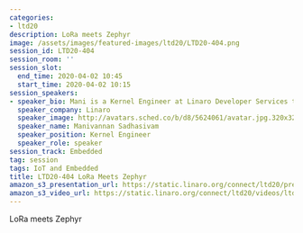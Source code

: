 ```yaml
---
categories:
- ltd20
description: LoRa meets Zephyr
image: /assets/images/featured-images/ltd20/LTD20-404.png
session_id: LTD20-404
session_room: ''
session_slot:
  end_time: 2020-04-02 10:45
  start_time: 2020-04-02 10:15
session_speakers:
- speaker_bio: Mani is a Kernel Engineer at Linaro Developer Services team.
  speaker_company: Linaro
  speaker_image: http://avatars.sched.co/b/d8/5624061/avatar.jpg.320x320px.jpg?5f8
  speaker_name: Manivannan Sadhasivam
  speaker_position: Kernel Engineer
  speaker_role: speaker
session_track: Embedded
tag: session
tags: IoT and Embedded
title: LTD20-404 LoRa Meets Zephyr
amazon_s3_presentation_url: https://static.linaro.org/connect/ltd20/presentations/LTD20-404-0.pdf
amazon_s3_video_url: https://static.linaro.org/connect/ltd20/videos/ltd20-404.mp4
---
```


LoRa meets Zephyr